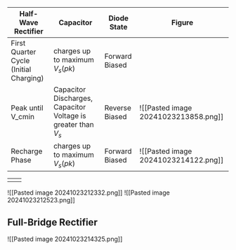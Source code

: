 
| Half-Wave Rectifier                    | Capacitor                                                     | Diode State    | Figure                               |
| -------------------------------------- | ------------------------------------------------------------- | -------------- | ------------------------------------ |
| First Quarter Cycle (Initial Charging) | charges up to maximum $V_s(pk)$                               | Forward Biased |                                      |
| Peak until V_cmin                      | Capacitor Discharges, Capacitor Voltage is greater than $V_s$ | Reverse Biased | ![[Pasted image 20241023213858.png]] |
| Recharge Phase                         | charges up to maximum $V_s(pk)$                               | Forward Biased | ![[Pasted image 20241023214122.png]] |

|     |     |
| --- | --- |
|     |     |

![[Pasted image 20241023212332.png]]
![[Pasted image 20241023212523.png]]
## Full-Bridge Rectifier
![[Pasted image 20241023214325.png]]
